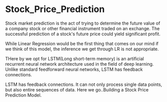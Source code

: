 # Stock_Price_Prediction
Stock market prediction is the act of trying to determine the future value of a company stock or other financial instrument traded on an exchange. The successful prediction of a stock's future price could yield significant profit.

While Linear Regression would be the first thing that comes on our mind if we think of this model, the inference we get through LR is not appropriate.

THere by we opt for LSTM(Long short-term memory) is an artificial recurrent neural network architecture used in the field of deep learning. Unlike standard feedforward neural networks, LSTM has feedback connections.

LSTM has feedback connections. It can not only process single data points, but also entire sequences of data.
Here we go..Building a Stock Price Prediction Model.
